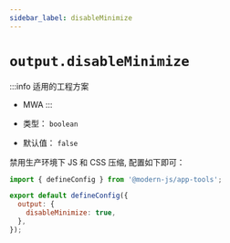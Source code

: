 ```yaml
---
sidebar_label: disableMinimize
---
```


# `output.disableMinimize`

:::info 适用的工程方案
* MWA
:::

* 类型： `boolean`
* 默认值： `false`

禁用生产环境下 JS 和 CSS 压缩, 配置如下即可：

```javascript title="modern.config.js"
import { defineConfig } from '@modern-js/app-tools';

export default defineConfig({
  output: {
    disableMinimize: true,
  },
});
```
